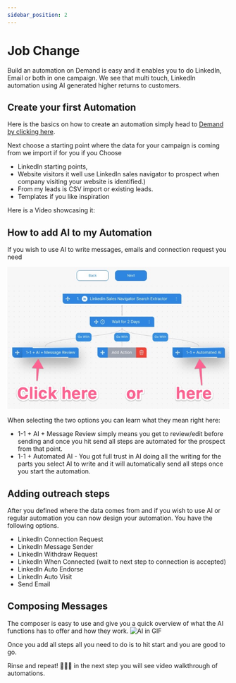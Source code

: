 ```yaml
---
sidebar_position: 2
---
```


# Job Change

Build an automation on Demand is easy and it enables you to do LinkedIn, Email or both in one campaign.
We see that multi touch, LinkedIn automation using AI generated higher returns to customers.
## Create your first Automation

Here is the basics on how to create an automation simply head to [Demand by clicking here](https://app.usedemand.com/automation/create).

Next choose a starting point where the data for your campaign is coming from we import if for you if you Choose 
- LinkedIn starting points, 
- Website visitors it well use LinkedIn sales navigator to prospect when company visiting your website is identified.)
- From my leads is CSV import or existing leads.
- Templates if you like inspiration

Here is a Video showcasing it:

## How to add AI to my Automation

If you wish to use AI to write messages, emails and connection request you need 

![AI in Automation](./img/ai.png)

When selecting the two options you can learn what they mean right here:
- 1-1 + AI + Message Review simply means you get to review/edit before sending and once you hit send all steps are automated for the prospect from that point.
- 1-1 + Automated AI - You got full trust in AI doing all the writing for the parts you select AI to write and it will automatically send all steps once you start the automation.

## Adding outreach steps

After you defined where the data comes from and if you wish to use AI or regular automation you can now design your automation. You have the following options.

- LinkedIn Connection Request
- LinkedIn Message Sender
- LinkedIn Withdraw Request
- LinkedIn When Connected (wait to next step to connection is accepted)
- LinkedIn Auto Endorse
- LinkedIn Auto Visit
- Send Email

## Composing Messages

The composer is easy to use and give you a quick overview of what the AI functions has to offer and how they work.
![AI in GIF](./img/ai.gif)

Once you add all steps all you need to do is to hit start and you are good to go. 

Rinse and repeat! 🎉🎉🎉 in the next step you will see video walkthrough of automations.




